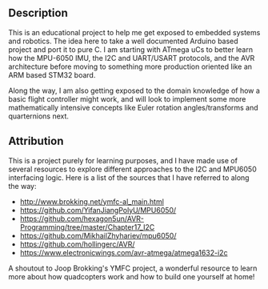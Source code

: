 ## Description

This is an educational project to help me get exposed to embedded systems and robotics. The idea here to take a well documented Arduino based project and port it to pure C. I am starting with ATmega uCs to better learn how the MPU-6050 IMU, the I2C and UART/USART protocols, and the AVR architecture before moving to something more production oriented like an ARM based STM32 board. 

Along the way, I am also getting exposed to the domain knowledge of how a basic flight controller might work, and will look to implement some more mathematically intensive concepts like Euler rotation angles/transforms and quarternions next.

## Attribution

This is a project purely for learning purposes, and I have made use of several resources to explore different approaches to the I2C and MPU6050 interfacing logic. Here is a list of the sources that I have referred to along the way: 
- http://www.brokking.net/ymfc-al_main.html
- https://github.com/YifanJiangPolyU/MPU6050/
- https://github.com/hexagon5un/AVR-Programming/tree/master/Chapter17_I2C
- https://github.com/MikhailZhyhariev/mpu6050/
- https://github.com/hollingerc/AVR/
- https://www.electronicwings.com/avr-atmega/atmega1632-i2c

A shoutout to Joop Brokking's YMFC project, a wonderful resource to learn more about how quadcopters work and how to build one yourself at home! 



